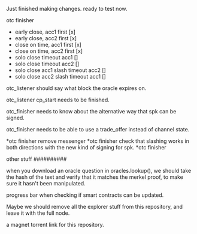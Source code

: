 Just finished  making changes. ready to test now.


otc finisher
* early close, acc1 first [x]
* early close, acc2 first [x]
* close on time, acc1 first [x]
* close on time, acc2 first [x]
* solo close timeout acc1 []
* solo close timeout acc2 []
* solo close acc1 slash timeout acc2 []
* solo close acc2 slash timeout acc1 []




otc_listener should say what block the oracle expires on.

otc_listener cp_start needs to be finished.

otc_finisher needs to know about the alternative way that spk can be signed.

otc_finisher needs to be able to use a trade_offer instead of channel state.

*otc finisher remove messenger
*otc finisher check that slashing works in both directions with the new kind of signing for spk.
*otc finisher




other stuff
##########

when you download an oracle question in oracles.lookup(), we should take the hash of the text and verify that it matches the merkel proof, to make sure it hasn't been manipulated.

progress bar when checking if smart contracts can be updated.

Maybe we should remove all the explorer stuff from this repository, and leave it with the full node.

a magnet torrent link for this repository.